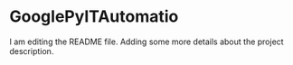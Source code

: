 # GooglePyITAutomatio
I am editing the README file. Adding some more details about the project description.
